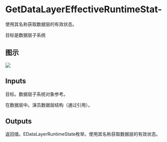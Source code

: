 # GetDataLayerEffectiveRuntimeStat-

使用其名称获取数据层的有效状态。

目标是数据层子系统

## 图示

![]($-20221218-18345557.png)

## Inputs

目标。数据层子系统对象参考。

在数据层中。演员数据层结构（通过引用）。 

## Outputs

返回值。EDataLayerRuntimeState枚举。使用其名称获取数据层的有效状态。

